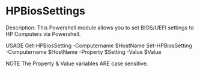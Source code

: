 # HPBiosSettings

Description:
This Powershell module allows you to set BIOS/UEFI settings to HP Computers via Powershell.

USAGE
Get-HPBiosSetting -Computername $HostName
Set-HPBiosSetting -Computername $HostName -Property $Setting -Value $Value

NOTE
The Property & Value variables ARE case sensitive.    
	        
